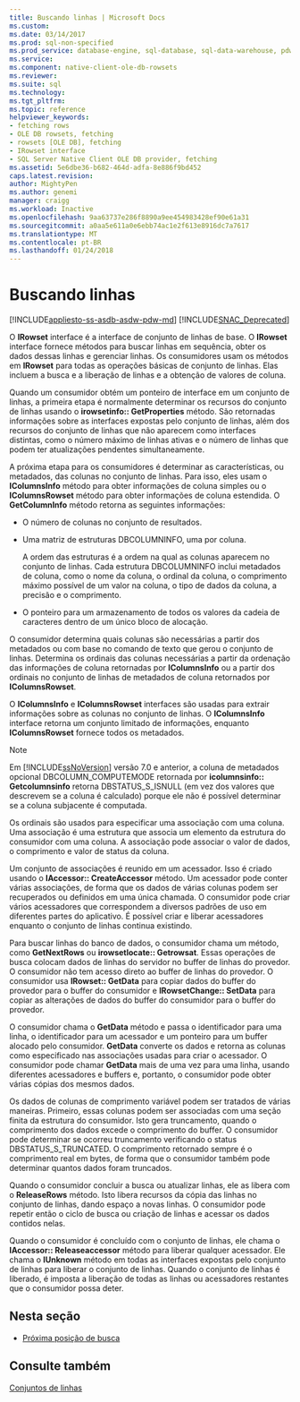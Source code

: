 ```yaml
---
title: Buscando linhas | Microsoft Docs
ms.custom: 
ms.date: 03/14/2017
ms.prod: sql-non-specified
ms.prod_service: database-engine, sql-database, sql-data-warehouse, pdw
ms.service: 
ms.component: native-client-ole-db-rowsets
ms.reviewer: 
ms.suite: sql
ms.technology: 
ms.tgt_pltfrm: 
ms.topic: reference
helpviewer_keywords:
- fetching rows
- OLE DB rowsets, fetching
- rowsets [OLE DB], fetching
- IRowset interface
- SQL Server Native Client OLE DB provider, fetching
ms.assetid: 5e6dbe36-b682-464d-adfa-8e886f9bd452
caps.latest.revision: 
author: MightyPen
ms.author: genemi
manager: craigg
ms.workload: Inactive
ms.openlocfilehash: 9aa63737e286f8890a9ee454983428ef90e61a31
ms.sourcegitcommit: a0aa5e611a0e6ebb74ac1e2f613e8916dc7a7617
ms.translationtype: MT
ms.contentlocale: pt-BR
ms.lasthandoff: 01/24/2018
---
```

# <a name="fetching-rows"></a>Buscando linhas
[!INCLUDE[appliesto-ss-asdb-asdw-pdw-md](../../includes/appliesto-ss-asdb-asdw-pdw-md.md)]
[!INCLUDE[SNAC_Deprecated](../../includes/snac-deprecated.md)]

  O **IRowset** interface é a interface de conjunto de linhas de base. O **IRowset** interface fornece métodos para buscar linhas em sequência, obter os dados dessas linhas e gerenciar linhas. Os consumidores usam os métodos em **IRowset** para todas as operações básicas de conjunto de linhas. Elas incluem a busca e a liberação de linhas e a obtenção de valores de coluna.  
  
 Quando um consumidor obtém um ponteiro de interface em um conjunto de linhas, a primeira etapa é normalmente determinar os recursos do conjunto de linhas usando o **irowsetinfo:: GetProperties** método. São retornadas informações sobre as interfaces expostas pelo conjunto de linhas, além dos recursos do conjunto de linhas que não aparecem como interfaces distintas, como o número máximo de linhas ativas e o número de linhas que podem ter atualizações pendentes simultaneamente.  
  
 A próxima etapa para os consumidores é determinar as características, ou metadados, das colunas no conjunto de linhas. Para isso, eles usam o **IColumnsInfo** método para obter informações de coluna simples ou o **IColumnsRowset** método para obter informações de coluna estendida. O **GetColumnInfo** método retorna as seguintes informações:  
  
-   O número de colunas no conjunto de resultados.  
  
-   Uma matriz de estruturas DBCOLUMNINFO, uma por coluna.  
  
     A ordem das estruturas é a ordem na qual as colunas aparecem no conjunto de linhas. Cada estrutura DBCOLUMNINFO inclui metadados de coluna, como o nome da coluna, o ordinal da coluna, o comprimento máximo possível de um valor na coluna, o tipo de dados da coluna, a precisão e o comprimento.  
  
-   O ponteiro para um armazenamento de todos os valores da cadeia de caracteres dentro de um único bloco de alocação.  
  
 O consumidor determina quais colunas são necessárias a partir dos metadados ou com base no comando de texto que gerou o conjunto de linhas. Determina os ordinais das colunas necessárias a partir da ordenação das informações de coluna retornadas por **IColumnsInfo** ou a partir dos ordinais no conjunto de linhas de metadados de coluna retornados por **IColumnsRowset**.  
  
 O **IColumnsInfo** e **IColumnsRowset** interfaces são usadas para extrair informações sobre as colunas no conjunto de linhas. O **IColumnsInfo** interface retorna um conjunto limitado de informações, enquanto **IColumnsRowset** fornece todos os metadados.  
  
> [!NOTE]  
>  Em [!INCLUDE[ssNoVersion](../../includes/ssnoversion-md.md)] versão 7.0 e anterior, a coluna de metadados opcional DBCOLUMN_COMPUTEMODE retornada por **icolumnsinfo:: Getcolumnsinfo** retorna DBSTATUS_S_ISNULL (em vez dos valores que descrevem se a coluna é calculado) porque ele não é possível determinar se a coluna subjacente é computada.  
  
 Os ordinais são usados para especificar uma associação com uma coluna. Uma associação é uma estrutura que associa um elemento da estrutura do consumidor com uma coluna. A associação pode associar o valor de dados, o comprimento e valor de status da coluna.  
  
 Um conjunto de associações é reunido em um acessador. Isso é criado usando o **IAccessor:: CreateAccessor** método. Um acessador pode conter várias associações, de forma que os dados de várias colunas podem ser recuperados ou definidos em uma única chamada. O consumidor pode criar vários acessadores que correspondem a diversos padrões de uso em diferentes partes do aplicativo. É possível criar e liberar acessadores enquanto o conjunto de linhas continua existindo.  
  
 Para buscar linhas do banco de dados, o consumidor chama um método, como **GetNextRows** ou **irowsetlocate:: Getrowsat**. Essas operações de busca colocam dados de linhas do servidor no buffer de linhas do provedor. O consumidor não tem acesso direto ao buffer de linhas do provedor. O consumidor usa **IRowset:: GetData** para copiar dados do buffer do provedor para o buffer do consumidor e **IRowsetChange:: SetData** para copiar as alterações de dados do buffer do consumidor para o buffer do provedor.  
  
 O consumidor chama o **GetData** método e passa o identificador para uma linha, o identificador para um acessador e um ponteiro para um buffer alocado pelo consumidor. **GetData** converte os dados e retorna as colunas como especificado nas associações usadas para criar o acessador. O consumidor pode chamar **GetData** mais de uma vez para uma linha, usando diferentes acessadores e buffers e, portanto, o consumidor pode obter várias cópias dos mesmos dados.  
  
 Os dados de colunas de comprimento variável podem ser tratados de várias maneiras. Primeiro, essas colunas podem ser associadas com uma seção finita da estrutura do consumidor. Isto gera truncamento, quando o comprimento dos dados excede o comprimento do buffer. O consumidor pode determinar se ocorreu truncamento verificando o status DBSTATUS_S_TRUNCATED. O comprimento retornado sempre é o comprimento real em bytes, de forma que o consumidor também pode determinar quantos dados foram truncados.  
  
 Quando o consumidor concluir a busca ou atualizar linhas, ele as libera com o **ReleaseRows** método. Isto libera recursos da cópia das linhas no conjunto de linhas, dando espaço a novas linhas. O consumidor pode repetir então o ciclo de busca ou criação de linhas e acessar os dados contidos nelas.  
  
 Quando o consumidor é concluído com o conjunto de linhas, ele chama o **IAccessor:: Releaseaccessor** método para liberar qualquer acessador. Ele chama o **IUnknown** método em todas as interfaces expostas pelo conjunto de linhas para liberar o conjunto de linhas. Quando o conjunto de linhas é liberado, é imposta a liberação de todas as linhas ou acessadores restantes que o consumidor possa deter.  
  
## <a name="in-this-section"></a>Nesta seção  
  
-   [Próxima posição de busca](../../relational-databases/native-client-ole-db-rowsets/fetching-rows-next-fetch-position.md)  
  
## <a name="see-also"></a>Consulte também  
 [Conjuntos de linhas](../../relational-databases/native-client-ole-db-rowsets/rowsets.md)  
  
  
